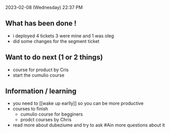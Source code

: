 
2023-02-08 (Wednesday)
22:37 PM

## What has been done !
- i deployed 4 tickets 3 were mine and 1 was oleg 
- did some changes for the segment ticket 

## Want to do next (1 or 2 things)
- course for product by Cris
- start the cumulio course

## Information / learning
- you need to [[wake up earlly]] so you can be more productive 
- courses to finish
	- cumulio course for begginers
	- prodct courses by Chris
- read more about dubeziume and try to ask #Ain more questions about it
